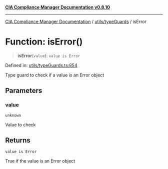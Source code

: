 [**CIA Compliance Manager Documentation v0.8.10**](../../../README.md)

***

[CIA Compliance Manager Documentation](../../../modules.md) / [utils/typeGuards](../README.md) / isError

# Function: isError()

> **isError**(`value`): `value is Error`

Defined in: [utils/typeGuards.ts:854](https://github.com/Hack23/cia-compliance-manager/blob/680c1f0618a64f5e2a4571e2b2ee23d6baf8dc9d/src/utils/typeGuards.ts#L854)

Type guard to check if a value is an Error object

## Parameters

### value

`unknown`

Value to check

## Returns

`value is Error`

True if the value is an Error object
